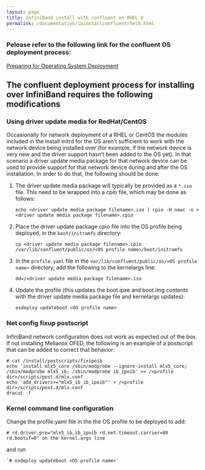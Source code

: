 ```yaml
---
layout: page
title: InfiniBand install with confluent on RHEL 8
permalink: /documentation/ibinstallconfluentrhel8.html
---
```


### Pelease refer to the following link for the confluent OS deployment process:

[Preparing for Operating System Deployment](http://taurus.labs.lenovo.com/users/documentation/confluentosdeploy.html)

## The confluent deployment process for installing over InfiniBand requires the following modifications

### Using driver update media for RedHat/CentOS

Occasionally for network deployment of a RHEL or CentOS the modules included in the install initrd for the OS aren’t sufficient to work with the network device being installed over (for example, if the network device is very new and the driver support hasn’t been added to the OS yet).  In that scenario a driver update media package for that network device can be used to provide support for that network device during and after the OS installation. In order to do that, the following should be done:

1. The driver update media package will typically be provided as a `*.iso` file.  This need to be wrapped into a cpio file, which may be done as follows:

    `echo <driver update media package filename>.iso | cpio -H newc -o > <driver update media package filename>.cpio`

2. Place the driver update package cpio file into the OS profile being deployed, in the `boot/initramfs` directory:

    `cp <driver update media package filename>.cpio /var/lib/confluent/public/os/<OS profile name>/boot/initramfs`

3. In the `profile.yaml` file in the `var/lib/confluent/public/os/<OS profile name>` directory, add the following to the kernelargs line:

    `dd=/<driver update media package filename>.iso`

4. Update the profile (this updates the boot.ipxe and boot.img contents with the driver update media package file and kernelargs updates):

    `osdeploy updateboot <OS profile name>`

### Net config fixup postscript

InfiniBand network configuration does not work as expected out of the box.  If not installing Mellanox OFED, the following is an example of a
postscript that can be added to correct that behavior:

    # cat /install/postscripts/fixipoib
    echo 'install mlx5_core /sbin/modprobe --ignore-install mlx5_core; /sbin/modprobe mlx5_ib; /sbin/modprobe ib_ipoib' >> /<profile dir>/scripts/post.d/mlx.conf
    echo 'add_drivers+="mlx5_ib ib_ipoib"' > /<profile dir>/scripts/post.d/mlx.conf
    dracut -f

### Kernel command line configuration

Change the profile.yaml file in the the OS profile to be deployed to add:

    # rd.driver.pre="mlx5_ib,ib_ipoib rd.net.timeout.carrier=80 rd.bootif=0" on the kernel.args line

and run

    `# osdeploy updateboot <OS profile name>`

